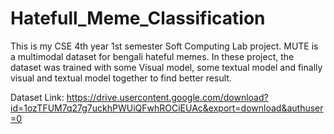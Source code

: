 # Hatefull_Meme_Classification
 
This is my CSE 4th year 1st semester Soft Computing Lab project. MUTE is a multimodal dataset for bengali hateful memes. In these project, the dataset was trained with some Visual model, some textual model and finally visual and textual model together to find better result. 

Dataset Link: https://drive.usercontent.google.com/download?id=1ozTFUM7q27g7uckhPWUiQFwhROCiEUAc&export=download&authuser=0
